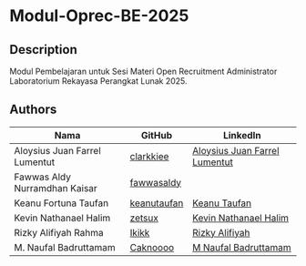 # Modul-Oprec-BE-2025

## Description

Modul Pembelajaran untuk Sesi Materi Open Recruitment Administrator Laboratorium Rekayasa Perangkat Lunak 2025.

## Authors

| Nama                  | GitHub                                  | LinkedIn                                                               |
| --------------------- | --------------------------------------- | ---------------------------------------------------------------------- |
| Aloysius Juan Farrel Lumentut | [clarkkiee](https://github.com/clarkkiee)     | [Aloysius Juan Farrel Lumentut](https://www.linkedin.com/in/aloysiusjuanfarrellumentut/) |
| Fawwas Aldy Nurramdhan Kaisar  | [fawwasaldy](https://github.com/fawwasaldy)                 |
| Keanu Fortuna Taufan | [keanutaufan](https://github.com/keanutaufan) | [Keanu Taufan](https://linkedin.com/in/keanutaufan)    |
| Kevin Nathanael Halim | [zetsux](https://github.com/zetsux)     | [Kevin Nathanael Halim](https://linkedin.com/in/kevin-nathanael-halim) |
| Rizky Alifiyah Rahma  | [Ikikk](https://github.com/Ikikk)       | [Rizky Alifiyah](https://linkedin.com/in/rizkyalifiyah04/)             |
| M. Naufal Badruttamam | [Caknoooo](https://github.com/Caknoooo) | [M Naufal Badruttamam](https://linkedin.com/in/mnaufalbadruttamam)     |
